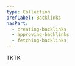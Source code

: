 ```yaml
---
type: Collection
prefLabel: Backlinks
hasPart: 
  - creating-backlinks
  - approving-backlinks
  - fetching-backlinks
---
```


TKTK